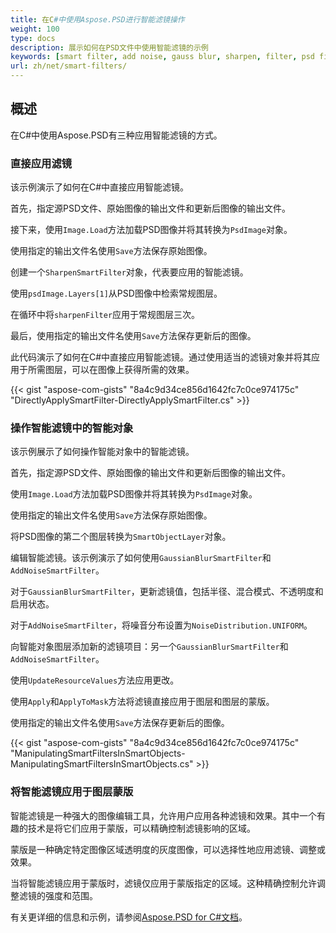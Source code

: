 ```yaml
---
title: 在С#中使用Aspose.PSD进行智能滤镜操作
weight: 100
type: docs
description: 展示如何在PSD文件中使用智能滤镜的示例
keywords: [smart filter, add noise, gauss blur, sharpen, filter, psd filter, psd api, C#, csharp, code sample]
url: zh/net/smart-filters/
---
```


## 概述

在С#中使用Aspose.PSD有三种应用智能滤镜的方式。

### 直接应用滤镜

该示例演示了如何在С#中直接应用智能滤镜。

首先，指定源PSD文件、原始图像的输出文件和更新后图像的输出文件。

接下来，使用`Image.Load`方法加载PSD图像并将其转换为`PsdImage`对象。

使用指定的输出文件名使用`Save`方法保存原始图像。

创建一个`SharpenSmartFilter`对象，代表要应用的智能滤镜。

使用`psdImage.Layers[1]`从PSD图像中检索常规图层。

在循环中将`sharpenFilter`应用于常规图层三次。

最后，使用指定的输出文件名使用`Save`方法保存更新后的图像。

此代码演示了如何在С#中直接应用智能滤镜。通过使用适当的滤镜对象并将其应用于所需图层，可以在图像上获得所需的效果。

{{< gist "aspose-com-gists" "8a4c9d34ce856d1642fc7c0ce974175c" "DirectlyApplySmartFilter-DirectlyApplySmartFilter.cs" >}}

### 操作智能滤镜中的智能对象

该示例展示了如何操作智能对象中的智能滤镜。

首先，指定源PSD文件、原始图像的输出文件和更新后图像的输出文件。

使用`Image.Load`方法加载PSD图像并将其转换为`PsdImage`对象。

使用指定的输出文件名使用`Save`方法保存原始图像。

将PSD图像的第二个图层转换为`SmartObjectLayer`对象。

编辑智能滤镜。该示例演示了如何使用`GaussianBlurSmartFilter`和`AddNoiseSmartFilter`。

对于`GaussianBlurSmartFilter`，更新滤镜值，包括半径、混合模式、不透明度和启用状态。

对于`AddNoiseSmartFilter`，将噪音分布设置为`NoiseDistribution.UNIFORM`。

向智能对象图层添加新的滤镜项目：另一个`GaussianBlurSmartFilter`和`AddNoiseSmartFilter`。

使用`UpdateResourceValues`方法应用更改。

使用`Apply`和`ApplyToMask`方法将滤镜直接应用于图层和图层的蒙版。

使用指定的输出文件名使用`Save`方法保存更新后的图像。

{{< gist "aspose-com-gists" "8a4c9d34ce856d1642fc7c0ce974175c" "ManipulatingSmartFiltersInSmartObjects-ManipulatingSmartFiltersInSmartObjects.cs" >}}

### 将智能滤镜应用于图层蒙版

智能滤镜是一种强大的图像编辑工具，允许用户应用各种滤镜和效果。其中一个有趣的技术是将它们应用于蒙版，可以精确控制滤镜影响的区域。

蒙版是一种确定特定图像区域透明度的灰度图像，可以选择性地应用滤镜、调整或效果。

当将智能滤镜应用于蒙版时，滤镜仅应用于蒙版指定的区域。这种精确控制允许调整滤镜的强度和范围。

有关更详细的信息和示例，请参阅[Aspose.PSD for C#文档](https://docs.aspose.com/psd/net/)。
